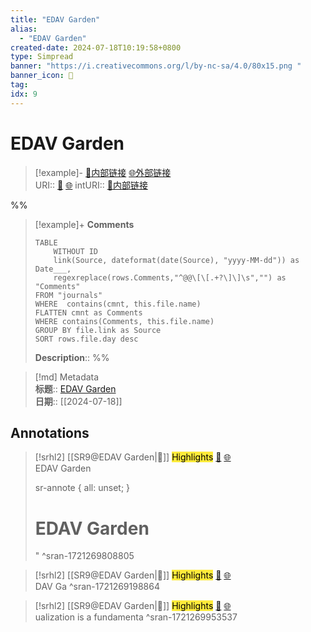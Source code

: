 ```yaml
---
title: "EDAV Garden"
alias: 
  - "EDAV Garden"
created-date: 2024-07-18T10:19:58+0800
type: Simpread
banner: "https://i.creativecommons.org/l/by-nc-sa/4.0/80x15.png "
banner_icon: 🔖
tag: 
idx: 9
---
```


# EDAV Garden

> [!example]- [🧷内部链接](<http://localhost:7026/unread/9>) [🌐外部链接](<https://edav-garden.netlify.app/>)    
> URI:: [🧷](<http://localhost:7026/unread/9>) [🌐](<https://edav-garden.netlify.app/>) 
> intURI:: [🧷内部链接](<http://localhost:7026/reading/9>)

%%
> [!example]+ **Comments**  
> ```dataview
> TABLE 
>     WITHOUT ID
>     link(Source, dateformat(date(Source), "yyyy-MM-dd")) as Date___, 
>     regexreplace(rows.Comments,"^@@\[\[.+?\]\]\s","") as "Comments"
> FROM "journals"
> WHERE  contains(cmnt, this.file.name)
> FLATTEN cmnt as Comments
> WHERE contains(Comments, this.file.name)
> GROUP BY file.link as Source
> SORT rows.file.day desc
> ```
>  **Description**:: 
%%

> [!md] Metadata  
> **标题**:: [EDAV Garden](https://edav-garden.netlify.app/)  
> **日期**:: [[2024-07-18]]  

## Annotations


> [!srhl2] [[SR9@EDAV Garden|📄]] <mark style="background-color: #ffeb3b">Highlights</mark> [🧷](<http://localhost:7026/unread/9#id=1721269808805>) [🌐](<http://localhost:7026/reading/9#id=1721269808805>)   
> EDAV Garden
> 
>   
>   
>   
> 
>   
>   
> 
>   
>   
>   
> sr-annote { all: unset; }
> 
> EDAV Garden
> ===========
> 
>   
>   
>   
> 
>   
> 
>   
> 
>   
>   
> "
> ^sran-1721269808805

> [!srhl2] [[SR9@EDAV Garden|📄]] <mark style="background-color: #ffeb3b">Highlights</mark> [🧷](<http://localhost:7026/unread/9#id=1721269198864>) [🌐](<http://localhost:7026/reading/9#id=1721269198864>)   
> DAV Ga
> ^sran-1721269198864

> [!srhl2] [[SR9@EDAV Garden|📄]] <mark style="background-color: #ffeb3b">Highlights</mark> [🧷](<http://localhost:7026/unread/9#id=1721269953537>) [🌐](<http://localhost:7026/reading/9#id=1721269953537>)   
> ualization is a fundamenta
> ^sran-1721269953537

